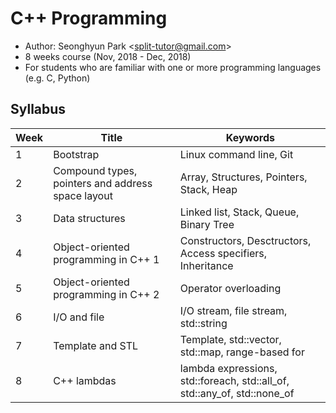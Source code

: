 # C++ Programming

* Author: Seonghyun Park <<split-tutor@gmail.com>>
* 8 weeks course (Nov, 2018 - Dec, 2018)
* For students who are familiar with one or more programming languages (e.g. C, Python)

## Syllabus
| Week | Title | Keywords |
| --- | --- | --- |
| 1 | Bootstrap | Linux command line, Git |
| 2 | Compound types, pointers and address space layout | Array, Structures, Pointers, Stack, Heap |
| 3 | Data structures | Linked list, Stack, Queue, Binary Tree |
| 4 | Object-oriented programming in C++ 1 | Constructors, Desctructors, Access specifiers, Inheritance |
| 5 | Object-oriented programming in C++ 2 | Operator overloading |
| 6 | I/O and file | I/O stream, file stream, std::string |
| 7 | Template and STL | Template, std::vector, std::map, range-based for |
| 8 | C++ lambdas | lambda expressions, std::foreach, std::all_of, std::any_of, std::none_of |
